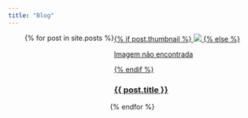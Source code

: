 ```yaml
---
title: "Blog"
---
```

<div class="cards" style="
    display: flex;
    flex-wrap: wrap;
    justify-content: center;
">
{% for post in site.posts %}
  <a href="{{ post.url }}">
    <div class="card">
      <div class="card_image">
        {% if post.thumbnail %}
          <img src="/assets/img/thumbnails/{{post.thumbnail}}">
          {% else %}
          <p>Imagem não encontrada</p>
        {% endif %}
      </div>
      <div class="card_title">
        <h3>{{ post.title }}</h3>
      </div>
    </div>
  </a>
{% endfor %}
</div>
